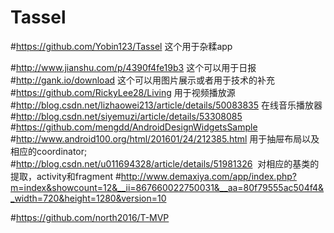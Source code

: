 # Tassel
 #https://github.com/Yobin123/Tassel 这个用于杂糅app

 #http://www.jianshu.com/p/4390f4fe19b3 这个可以用于日报  
 #http://gank.io/download  这个可以用图片展示或者用于技术的补充
 #https://github.com/RickyLee28/Living 用于视频播放源
 #http://blog.csdn.net/lizhaowei213/article/details/50083835 在线音乐播放器
 #http://blog.csdn.net/siyemuzi/article/details/53308085 
 #https://github.com/mengdd/AndroidDesignWidgetsSample    
 #http://www.android100.org/html/201601/24/212385.html    用于抽屉布局以及相应的coordinator;
 #http://blog.csdn.net/u011694328/article/details/51981326  对相应的基类的提取，activity和fragment
 #http://www.demaxiya.com/app/index.php?m=index&showcount=12&__ii=867660022750031&__aa=80f79555ac504f4&_width=720&height=1280&version=10

 #https://github.com/north2016/T-MVP

